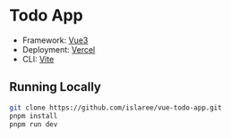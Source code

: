 # Todo App

- Framework: [Vue3](https://vuejs.org)
- Deployment: [Vercel](https://vercel.com)
- CLI: [Vite](https://vitejs.dev)

## Running Locally

```bash
git clone https://github.com/islaree/vue-todo-app.git
pnpm install
pnpm run dev
```
